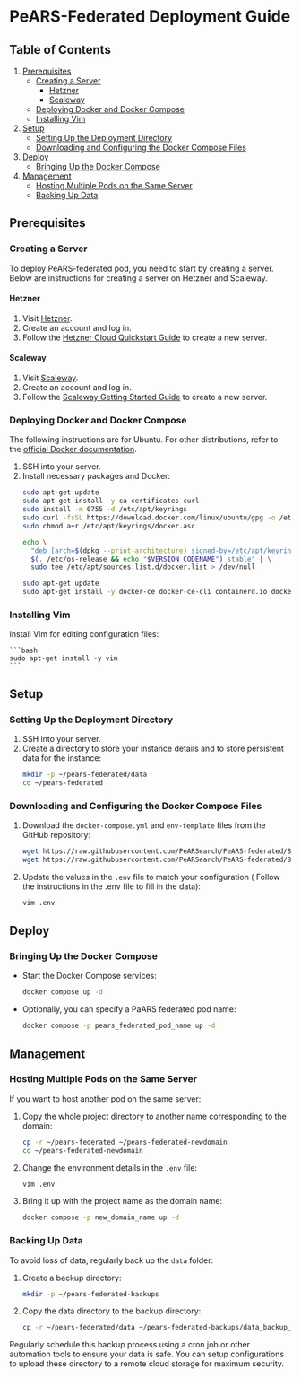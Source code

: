# PeARS-Federated Deployment Guide

## Table of Contents

1. [Prerequisites](#prerequisites)
   - [Creating a Server](#creating-a-server)
     - [Hetzner](#hetzner)
     - [Scaleway](#scaleway)
   - [Deploying Docker and Docker Compose](#deploying-docker-and-docker-compose)
   - [Installing Vim](#installing-vim)
2. [Setup](#setup)
   - [Setting Up the Deployment Directory](#setting-up-the-deployment-directory)
   - [Downloading and Configuring the Docker Compose Files](#downloading-and-configuring-the-docker-compose-files)
3. [Deploy](#deploy)
   - [Bringing Up the Docker Compose](#bringing-up-the-docker-compose)
4. [Management](#management)
   - [Hosting Multiple Pods on the Same Server](#hosting-multiple-pods-on-the-same-server)
   - [Backing Up Data](#backing-up-data)

## Prerequisites

### Creating a Server

To deploy PeARS-federated pod, you need to start by creating a server. Below are instructions for creating a server on Hetzner and Scaleway.

#### Hetzner

1. Visit [Hetzner](https://www.hetzner.com/cloud).
2. Create an account and log in.
3. Follow the [Hetzner Cloud Quickstart Guide](https://docs.hetzner.com/cloud/getting-started/quickstart/) to create a new server.

#### Scaleway

1. Visit [Scaleway](https://www.scaleway.com/).
2. Create an account and log in.
3. Follow the [Scaleway Getting Started Guide](https://www.scaleway.com/en/docs/compute/instances/quickstart/) to create a new server.

### Deploying Docker and Docker Compose

The following instructions are for Ubuntu. For other distributions, refer to the [official Docker documentation](https://docs.docker.com/engine/install/).

1. SSH into your server.
2. Install necessary packages and Docker:
    ```bash
    sudo apt-get update
    sudo apt-get install -y ca-certificates curl
    sudo install -m 0755 -d /etc/apt/keyrings
    sudo curl -fsSL https://download.docker.com/linux/ubuntu/gpg -o /etc/apt/keyrings/docker.asc
    sudo chmod a+r /etc/apt/keyrings/docker.asc

    echo \
      "deb [arch=$(dpkg --print-architecture) signed-by=/etc/apt/keyrings/docker.asc] https://download.docker.com/linux/ubuntu \
      $(. /etc/os-release && echo "$VERSION_CODENAME") stable" | \
      sudo tee /etc/apt/sources.list.d/docker.list > /dev/null

    sudo apt-get update
    sudo apt-get install -y docker-ce docker-ce-cli containerd.io docker-buildx-plugin docker-compose-plugin
    ```

### Installing Vim

Install Vim for editing configuration files:

    ```bash
    sudo apt-get install -y vim
    ```

## Setup

### Setting Up the Deployment Directory

1. SSH into your server.
2. Create a directory to store your instance details and to store persistent data for the instance:
    ```bash
    mkdir -p ~/pears-federated/data
    cd ~/pears-federated
    ```

### Downloading and Configuring the Docker Compose Files

1. Download the `docker-compose.yml` and `env-template` files from the GitHub repository:
    ```bash
    wget https://raw.githubusercontent.com/PeARSearch/PeARS-federated/86be9ef98ee5d789a24c01711684bee87aa9fdca/deployment/docker-compose.yaml
    wget https://raw.githubusercontent.com/PeARSearch/PeARS-federated/86be9ef98ee5d789a24c01711684bee87aa9fdca/deployment/.env-template -O .env
    ```
2. Update the values in the `.env` file to match your configuration ( Follow the instructions in the .env file to fill in the data):
    ```bash
    vim .env
    ```

## Deploy

### Bringing Up the Docker Compose

- Start the Docker Compose services:
    ```bash
    docker compose up -d
    ```
- Optionally, you can specify a PaARS federated pod name:
    ```bash
    docker compose -p pears_federated_pod_name up -d
    ```

## Management

### Hosting Multiple Pods on the Same Server

If you want to host another pod on the same server:

1. Copy the whole project directory to another name corresponding to the domain:
    ```bash
    cp -r ~/pears-federated ~/pears-federated-newdomain
    cd ~/pears-federated-newdomain
    ```
2. Change the environment details in the `.env` file:
    ```bash
    vim .env
    ```
3. Bring it up with the project name as the domain name:
    ```bash
    docker compose -p new_domain_name up -d
    ```

### Backing Up Data

To avoid loss of data, regularly back up the `data` folder:

1. Create a backup directory:
    ```bash
    mkdir -p ~/pears-federated-backups
    ```
2. Copy the data directory to the backup directory:
    ```bash
    cp -r ~/pears-federated/data ~/pears-federated-backups/data_backup_$(date +%Y%m%d%H%M%S)
    ```

Regularly schedule this backup process using a cron job or other automation tools to ensure your data is safe. You can setup configurations to upload these directory to a remote cloud storage for maximum security.

